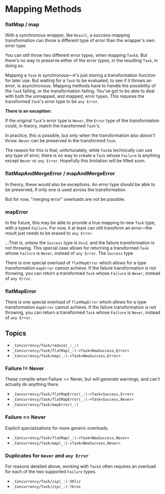 # Mapping Methods

### flatMap / map

With a synchronous wrapper, like `Result`, a success-mapping transformation can throw a different type of error than the wrapper's own error type. 

You can still throw two different error types, when mapping `Task`s. But there's no way to preserve either of the error types, in the resulting `Task`, in doing so. 

Mapping a `Task` is synchronous—it's just storing a transformation function for later use. But waiting for a `Task` to be evaluated, to see if it throws an error, is asynchronous. Mapping methods have to handle the possibility of the `Task` failing, or the transformation failing. You've got to be able to deal with both the unmapped, and mapped, error types. This requires the transformed `Task`'s error type to be `any Error`.

**There is an exception:**

If the original `Task`'s error type is `Never`, the `Error` type of the transformation could, in theory, match the transformed `Task`'s. 

In practice, this is possible, but only when the transformation also *doesn't* throw. `Never` can be preserved in the transformed `Task`.

The reason for this is that, unfortunately, while `Task`s technically can use any type of error, there is no way to create a `Task` whose `Failure` is anything except `Never` or `any Error`. Hopefully this limitation will be lifted soon.

### flatMapAndMergeError / mapAndMergeError

In theory, these would also be exceptions. An error type should be able to be preserved, if only one is used across the transformation.

But for now, "merging error" overloads are not be possible.

### mapError

In the future, this may be able to provide a true mapping to new `Task` type, with a typed `Failure`. For now, it at least can still transform an error—the result just needs to be erased to `any Error`.

…That is, unless the `Success` type is `Void`, and the failure transformation is not throwing. This special case allows for returning a transformed `Task` whose `Failure` is `Never`, instead of `any Error`. The `Success` type 

There is one special overload of `flatMapError` which allows for a type transformation `mapError` cannot achieve. If the failure transformation is not throwing, you can return a transformed `Task` whose `Failure` is `Never`, instead of `any Error`.    

### flatMapError

There is one special overload of `flatMapError` which allows for a type transformation `mapError` cannot achieve. If the failure transformation is not throwing, you can return a transformed `Task` whose `Failure` is `Never`, instead of `any Error`.    

## Topics

- ``_Concurrency/Task/reduce(_:_:)``
- ``_Concurrency/Task/flatMap(_:)->Task<NewSuccess,Error>``
- ``_Concurrency/Task/map(_:)->Task<NewSuccess,Error>``

### Failure != Never

These compile when Failure == Never, but will generate warnings, and can't actually do anything there. 

- ``_Concurrency/Task/flatMapError(_:)->Task<Success,Error>``
- ``_Concurrency/Task/flatMapError(_:)->Task<Success,Never>``
- ``_Concurrency/Task/mapError(_:)``

### Failure == Never

Explicit specializations for more generic overloads.

- ``_Concurrency/Task/flatMap(_:)->Task<NewSuccess,Never>``
- ``_Concurrency/Task/map(_:)->Task<NewSuccess,Never>``

### Duplicates for `Never` and `any Error` 

For reasons detailed above, working with `Task`s often requires an overload for each of the two supported `Failure` types.

- ``_Concurrency/Task/zip(_:)-50liz``
- ``_Concurrency/Task/zip(_:)-7kroi``
